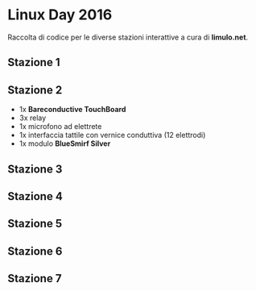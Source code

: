 # Linux Day 2016

Raccolta di codice per le diverse stazioni interattive a cura di **limulo.net**.

## Stazione 1


## Stazione 2

* 1x **Bareconductive TouchBoard**
* 3x relay
* 1x microfono ad elettrete
* 1x interfaccia tattile con vernice conduttiva (12 elettrodi)
* 1x modulo **BlueSmirf Silver**


## Stazione 3

## Stazione 4

## Stazione 5

## Stazione 6

## Stazione 7

